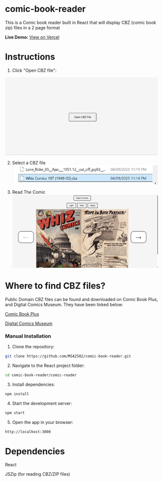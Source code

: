 # comic-book-reader
This is a Comic book reader built in React that will display CBZ (comic book zip) files in a 2 page format

**Live Demo:** [View on Vercel](https://comic-book-reader-alpha.vercel.app/)

# Instructions
1) Click "Open CBZ file":

![Comic Reader Homepage](comic-reader/src/ReadMeImages/OpenCBZFile.png)

2) Select a CBZ file
![Comic Reader Homepage](comic-reader/src/ReadMeImages/chooseCBZ.png)

3) Read The Comic
![Comic Reader Homepage](comic-reader/src/ReadMeImages/ReadTheComic.png)
 

# Where to find CBZ files?

Public Domain CBZ files can be found and downloaded on Comic Book Plus, and Digital Comics Museum. They have been linked below:

[Comic Book Plus](https://comicbookplus.com/)

[Digital Comics Museum](https://digitalcomicmuseum.com/#:~:text=We%20are%20the%20best%20site,warrant%20extra%20attention%20from%20fandom.)



### Manual Installation

1) Clone the repository:

```sh
git clone https://github.com/MSA2502/comic-book-reader.git
   ```

2) Navigate to the React project folder:

```sh
cd comic-book-reader/comic-reader
```

3) Install dependencies:    

```sh
npm install
```
    
4) Start the development server:

```sh
npm start
```

5) Open the app in your browser:
```sh
http://localhost:3000
```


# Dependencies

React

JSZip (for reading CBZ/ZIP files)



